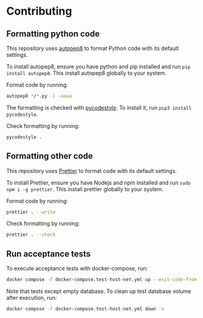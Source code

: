 # Contributing

## Formatting python code

This repository uses [autopep8](https://pypi.org/project/autopep8/) to format Python code with its default settings.

To install autopep8, ensure you have python and pip installed and run `pip install autopep8`. This install autopep8 globally to your system.

Format code by running:

```sh
autopep8 */*.py -i -aaaa
```

The formatting is checked with [pycodestyle](https://pypi.org/project/pycodestyle/). To install it, run `pip3 install pycodestyle`.

Check formatting by running:

```sh
pycodestyle .
```

## Formatting other code

This repository uses [Prettier](https://prettier.io/) to format code with its default settings.

To install Prettier, ensure you have Nodejs and npm installed and run `sudo npm i -g prettier`. This install prettier globally to your system.

Format code by running:

```sh
prettier . --write
```

Check formatting by running:

```sh
prettier . --check
```

## Run acceptance tests

To execute acceptance tests with docker-compose, run:

```sh
docker compose -f docker-compose.test-host-net.yml up --exit-code-from test
```

Note that tests except empty database. To clean up test database volume after execution, run:

```sh
docker compose -f docker-compose.test-host-net.yml down -v
```
